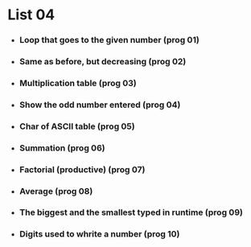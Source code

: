 # List 04

- ### Loop that goes to the given number (prog 01)
- ### Same as before, but decreasing (prog 02)
- ### Multiplication table (prog 03)
- ### Show the odd number entered (prog 04)
- ### Char of ASCII table (prog 05)
- ### Summation (prog 06)
- ### Factorial (productive) (prog 07)
- ### Average (prog 08)
- ### The biggest and the smallest typed in runtime (prog 09)
- ### Digits used to whrite a number (prog 10)